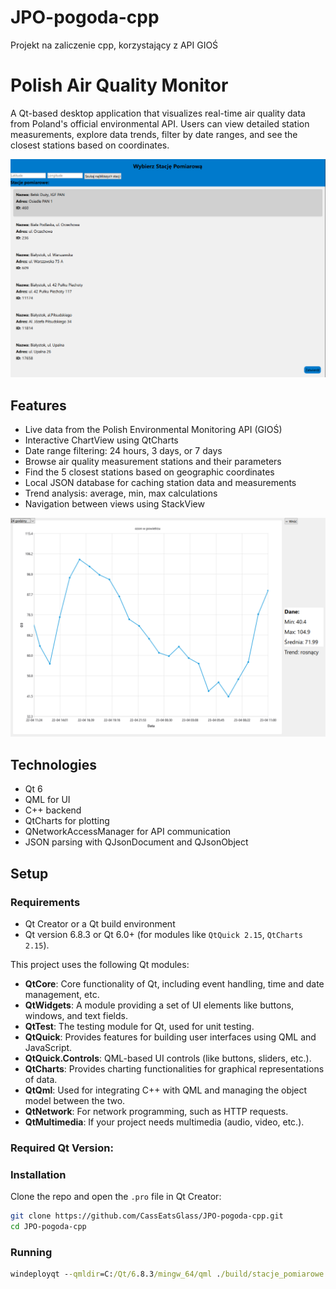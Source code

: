 # JPO-pogoda-cpp
Projekt na zaliczenie cpp, korzystający z API GIOŚ


# Polish Air Quality Monitor

A Qt-based desktop application that visualizes real-time air quality data from Poland's official environmental API. Users can view detailed station measurements, explore data trends, filter by date ranges, and see the closest stations based on coordinates.

![Screenshot](listscreenshot.png)

## Features

- Live data from the Polish Environmental Monitoring API (GIOŚ)
- Interactive ChartView using QtCharts
- Date range filtering: 24 hours, 3 days, or 7 days
- Browse air quality measurement stations and their parameters
- Find the 5 closest stations based on geographic coordinates
- Local JSON database for caching station data and measurements
- Trend analysis: average, min, max calculations
- Navigation between views using StackView

![Screenshot](chartscreenshot.png)
## Technologies
- Qt 6
- QML for UI
- C++ backend
- QtCharts for plotting
- QNetworkAccessManager for API communication
- JSON parsing with QJsonDocument and QJsonObject
  
## Setup

### Requirements

- Qt Creator or a Qt build environment
- Qt version 6.8.3 or Qt 6.0+ (for modules like `QtQuick 2.15`, `QtCharts 2.15`).
  
This project uses the following Qt modules:

- **QtCore**: Core functionality of Qt, including event handling, time and date management, etc.
- **QtWidgets**: A module providing a set of UI elements like buttons, windows, and text fields.
- **QtTest**: The testing module for Qt, used for unit testing.
- **QtQuick**: Provides features for building user interfaces using QML and JavaScript.
- **QtQuick.Controls**: QML-based UI controls (like buttons, sliders, etc.).
- **QtCharts**: Provides charting functionalities for graphical representations of data.
- **QtQml**: Used for integrating C++ with QML and managing the object model between the two.
- **QtNetwork**: For network programming, such as HTTP requests.
- **QtMultimedia**: If your project needs multimedia (audio, video, etc.).

### Required Qt Version:


### Installation

Clone the repo and open the `.pro` file in Qt Creator:

```bash
git clone https://github.com/CassEatsGlass/JPO-pogoda-cpp.git
cd JPO-pogoda-cpp
```
### Running
```cmd
windeployqt --qmldir=C:/Qt/6.8.3/mingw_64/qml ./build/stacje_pomiarowe.exe
```
